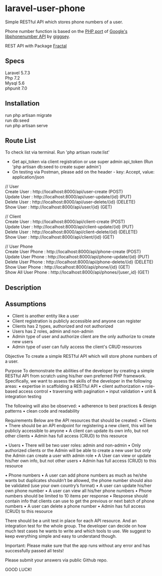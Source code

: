 # laravel-user-phone
Simple RESTful API which stores phone numbers of a user.
  
Phone number function is based on the [PHP port](https://github.com/giggsey/libphonenumber-for-php) of [Google's libphonenumber API](https://github.com/googlei18n/libphonenumber) by [giggsey](https://github.com/giggsey).  
  
REST API with Package [Fractal](https://fractal.thephpleague.com/)

## Specs  
Laravel 5.7.3  
Php 7.2  
Mysql 5.6  
phpunit 7.0  
  
## Installation

run php artisan migrate  
run db:seed  
run php artisan serve  
  
## Route List
  
To check list via terminal. Run 'php artisan route:list'  
  
* Get api_token via client registration or use super admin api_token (Run 'php artisan db:seed to create super admin')  
* On testing via Postman, please add on the header - key: Accept, value: application/json

// User  
Create User : http://localhost:8000/api/user-create (POST)  
Update User : http://localhost:8000/api/user-update/{id} (PUT)  
Delete User : http://localhost:8000/api/user-delete/{id} (DELETE)  
Show User : http://localhost:8000/api/user/{id} (GET)  
  
// Client  
Create User : http://localhost:8000/api/client-create (POST)  
Update User : http://localhost:8000/api/client-update/{id} (PUT)  
Delete User : http://localhost:8000/api/client-delete/{id} (DELETE)  
Show User : http://localhost:8000/api/client/{id} (GET)  
  
// User Phone  
Create User Phone : http://localhost:8000/api/phone-create (POST)  
Update User Phone : http://localhost:8000/api/phone-update/{id} (PUT)  
Delete User Phone : http://localhost:8000/api/phone-delete/{id} (DELETE)  
Show User Phone : http://localhost:8000/api/phone/{id} (GET)  
Show All User Phone : http://localhost:8000/api/phones/{user_id} (GET)  
  
## Description


## Assumptions

- Client is another entity like a user  
- Client registration is publicly accessible and anyone can register  
- Clients has 2 types, authorized and not authorized  
- Users has 2 roles, admin and non-admin  
- Admin type of user and authorize client are the only authorize to create new users  
- Admin type of user can fully access the client's CRUD resources  
  
Objective
To create a simple RESTful API which will store phone numbers of a user.

Purpose
To demonstrate the abilities of the developer by creating a simple RESTful API from scratch using his/her own preferred PHP framework. Specifically, we want to assess the skills of the developer in the following
areas:
• expertise in scaffolding a RESTful API 
• client authorization
• role-based access control
• traversing with pagination
• input validation
• unit & integration testing

The following will also be observed:
• adherence to best practices & design patterns
• clean code and readability

Requirements
Below are the API resources that should be created:
• Clients
• There should be an API endpoint for registering a new client, this will be publicly accessible to anyone
• A client can update its own info, but not other clients
• Admin has full access (CRUD) to this resource

• Users
• There will be two user roles: admin and non-admin
• Only authorized clients or the Admin will be able to create a new user but only the Admin can create a user with admin role
• A User can view or update his/her own info, but not other users
• Admin has full access (CRUD) to this resource

• Phone numbers
• A user can add phone numbers as much as he/she wants but duplicates shouldn’t be allowed, the phone number should also be
validated (use your own country’s format)
• A user can update his/her own phone number
• A user can view all his/her phone numbers
• Phone numbers should be limited to 10 items per response
• Response should contain info that clients can use to get the previous or next batch of phone numbers
• A user can delete a phone number
• Admin has full access (CRUD) to this resource

There should be a unit test in place for each API resource. And an integration test for the whole group. The developer can decide on how much test cases he wants to write and which tools to use. We suggest to keep everything simple and easy to understand though.

Important: Please make sure that the app runs without any error and has successfully passed all tests!

Please submit your answers via public Github repo.


GOOD LUCK!
